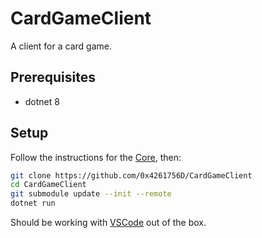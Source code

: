 # CardGameClient

A client for a card game.

## Prerequisites
* dotnet 8

## Setup
Follow the instructions for the [Core](https://github.com/0x4261756D/CardGameCore), then:
```bash
git clone https://github.com/0x4261756D/CardGameClient
cd CardGameClient
git submodule update --init --remote
dotnet run
```
Should be working with [VSCode](https://vscodium.com/) out of the box.
